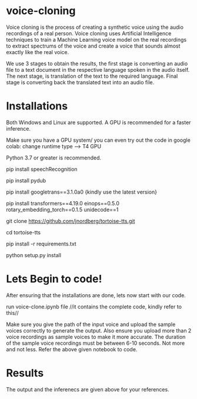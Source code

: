 # voice-cloning
Voice cloning is the process of creating a synthetic voice using the audio recordings of a real person. Voice cloning uses Artificial Intelligence techniques to train a Machine Learning voice model on the real recordings to extract spectrums of the voice and create a voice that sounds almost exactly like the real voice.

We use 3 stages to obtain the results, the first stage is converting an audio file to a text document in the respective language spoken in the audio itself. The next stage, is translation of the text to the required language. Final stage is converting back the translated text into an audio file.  

# Installations 

Both Windows and Linux are supported. A GPU is recommended for a faster inference.

Make sure you have a GPU system/ you can even try out the code in google colab:
change runtime type --> T4 GPU

Python 3.7 or greater is recommended.

pip install speechRecognition

pip install pydub

pip install googletrans==3.1.0a0 {kindly use the latest version}

pip install transformers==4.19.0 einops==0.5.0 rotary_embedding_torch==0.1.5 unidecode==1

git clone https://github.com/jnordberg/tortoise-tts.git

cd tortoise-tts

pip install -r requirements.txt

python setup.py install


# Lets Begin to code!

After ensuring that the installations are done, lets now start with our code. 

run voice-clone.ipynb file //it contains the complete code, kindly refer to this//

Make sure you give the path of the input voice and upload the sample voices correctly to generate the output.
Also ensure you upload more than 2 voice recordings as sample voices to make it more accurate.
The duration of the sample voice recordings must be between 6-10 seconds. Not more and not less.
Refer the above given notebook to code.

# Results

The output and the inferenecs are given above for your references. 



